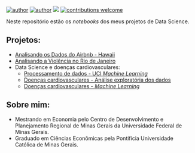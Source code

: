 [![author](https://img.shields.io/badge/author-marcelorandolfo-brightgreen.svg)](https://www.linkedin.com/in/marcelo-randolfo) 
[![author](https://img.shields.io/badge/curriculo-lattes-red.svg)](http://buscatextual.cnpq.br/buscatextual/visualizacv.do?id=K8074030J6) 
[![](https://img.shields.io/badge/python-3.5+-blue.svg)](https://www.python.org/downloads/release/python-365/) 
[![contributions welcome](https://img.shields.io/badge/contributions-welcome-brightgreen.svg?style=flat)](https://github.com/marcelorandolfo/data-science/issues)
  
Neste repositório estão os *notebooks* dos meus projetos de Data Science.

## Projetos:

* [Analisando os Dados do Airbnb - Hawaii](https://github.com/marcelorandolfo/data-science/blob/master/Analisando_os_Dados_do_Airbnb_Hawaii_.ipynb)
* [Analisando a Violência no Rio de Janeiro](https://github.com/marcelorandolfo/data-science/blob/master/PROJETO_Analisando_a_Violencia_no_Rio_de_Janeiro.ipynb)
* Data Science e doenças cardiovasculares:
  * [Processamento de dados - UCI *Machine Learning*](https://github.com/marcelorandolfo/data-science/blob/master/processamento_dados_uci_heart_disease.ipynb)
  * [Doenças cardiovasculares - Análise exploratória dos dados](https://github.com/marcelorandolfo/data-science/blob/master/doencas_cardiovasculares_analise_exploratoria.ipynb)
  * [Doenças cardiovasculares - *Machine Learning*](https://github.com/marcelorandolfo/data-science/blob/master/doencas_cardiovasculares_machine_learning.ipynb)


## Sobre mim:

* Mestrando em Economia pelo Centro de Desenvolvimento e Planejamento Regional de Minas Gerais da Universidade Federal de Minas Gerais.
* Graduado em Ciências Econômicas pela Pontifícia Universidade Católica de Minas Gerais.
